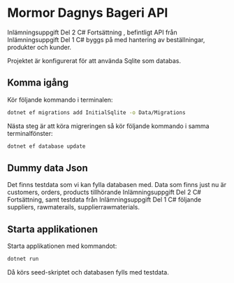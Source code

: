 # Mormor Dagnys Bageri API
Inlämningsuppgift Del 2 C# Fortsättning , befintligt API från Inlämningsuppgift Del 1 C# byggs på med hantering av beställningar, produkter och
kunder.

Projektet är konfigurerat för att använda Sqlite som databas.

## Komma igång
Kör följande kommando i terminalen:

```sh
dotnet ef migrations add InitialSqlite -o Data/Migrations
```

Nästa steg är att köra migreringen så kör följande kommando i samma terminalfönster:

```sh
dotnet ef database update
```

## Dummy data Json
Det finns testdata som vi kan fylla databasen med. Data som finns just nu är customers, orders, products tillhörande Inlämningsuppgift Del 2 C# Fortsättning, samt testdata från Inlämningsuppgift Del 1 C# följande suppliers, rawmaterails, supplierrawmaterials.

## Starta applikationen
Starta applikationen med kommandot:

```sh
dotnet run
```

Då körs seed-skriptet och databasen fylls med testdata.

